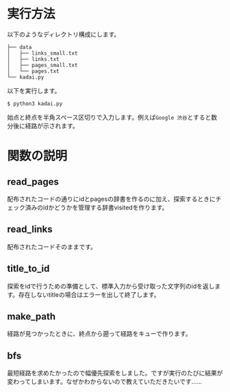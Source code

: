 # 実行方法

以下のようなディレクトリ構成にします。

```
├── data
│   ├── links_small.txt
│   ├── links.txt
│   ├── pages_small.txt
│   └── pages.txt
└── kadai.py
```

以下を実行します。
```
$ python3 kadai.py
```

始点と終点を半角スペース区切りで入力します。例えば`Google 渋谷`とすると数分後に経路が示されます。

# 関数の説明

## read_pages
配布されたコードの通りにidとpagesの辞書を作るのに加え、探索するときにチェック済みのidかどうかを管理する辞書visitedを作ります。

## read_links
配布されたコードそのままです。

## title_to_id
探索をidで行うための準備として、標準入力から受け取った文字列のidを返します。存在しないtitleの場合はエラーを出して終了します。

## make_path
経路が見つかったときに、終点から遡って経路をキューで作ります。

## bfs
最短経路を求めたかったので幅優先探索をしました。ですが実行のたびに結果が変わってしまいます。なぜかわからないので教えていただきたいです……